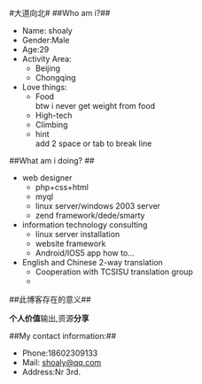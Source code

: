 #大道向北#
##Who am i?##

* Name: shoaly
* Gender:Male
* Age:29
* Activity Area:
	- Beijing
	- Chongqing
* Love things:
	- Food	
 btw i never get weight from food
	- High-tech
	- Climbing
	- hint	
add 2 space or tab to break line


##What am i doing? ##
* web designer
	- php+css+html
	- myql
	- linux server/windows 2003 server
	- zend framework/dede/smarty
* information technology consulting
	- linux server installation
	- website framework
	- Android/IOS5 app how to...
* English and Chinese 2-way translation 
	- Cooperation with TCSISU translation group
	- 




##此博客存在的意义##

**个人价值**输出,资源**分享**


##My contact information:##

-	Phone:18602309133
-	Mail: <shoaly@qq.com>
-	Address:Nr 3rd.  





